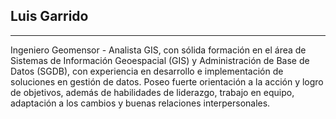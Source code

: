 ## Luis Garrido

---

Ingeniero Geomensor - Analista GIS, con sólida formación en el área de Sistemas de Información Geoespacial (GIS) y Administración de Base de Datos (SGDB), con experiencia en desarrollo e implementación de soluciones en gestión de datos. 
Poseo fuerte orientación a la acción y logro de objetivos, además de habilidades de liderazgo, trabajo en equipo, adaptación a los cambios y buenas relaciones interpersonales.


